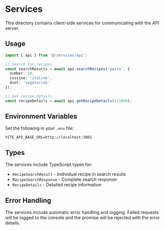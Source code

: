 # Services

This directory contains client-side services for communicating with the API server.

## Usage

```typescript
import { api } from '@/services/api';

// Search for recipes
const searchResults = await api.searchRecipes('pasta', {
  number: 10,
  cuisine: 'italian',
  diet: 'vegetarian'
});

// Get recipe details
const recipeDetails = await api.getRecipeDetails(123456);
```

## Environment Variables

Set the following in your `.env` file:

```
VITE_API_BASE_URL=http://localhost:3001
```

## Types

The services include TypeScript types for:
- `RecipeSearchResult` - Individual recipe in search results
- `RecipeSearchResponse` - Complete search response
- `RecipeDetails` - Detailed recipe information

## Error Handling

The services include automatic error handling and logging. Failed requests will be logged to the console and the promise will be rejected with the error details.
